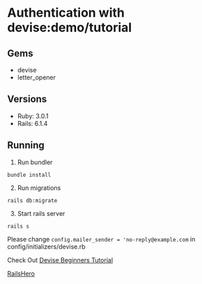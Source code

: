# Authentication with devise:demo/tutorial

## Gems
* devise
* letter_opener

## Versions
* Ruby: 3.0.1
* Rails:  6.1.4


## Running
1. Run bundler
```
bundle install
```
2. Run migrations
```
rails db:migrate
```
3. Start rails server
```
rails s
```

Please change 
```config.mailer_sender = 'no-reply@example.com```
in config/initializers/devise.rb

Check Out [Devise Beginners Tutorial](https://railshero.pw/406/for-beginners-authentication-with-devise)

[RailsHero](https://railshero.pw)